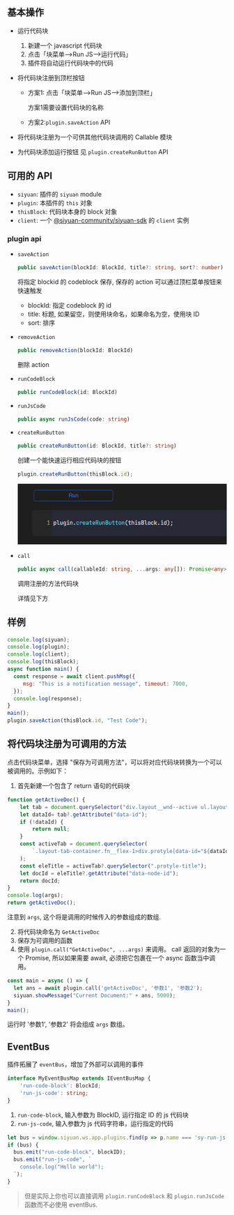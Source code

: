 ## 基本操作

- 运行代码块
  1. 新建一个 javascript 代码块
  2. 点击「块菜单——>Run JS——>运行代码」
  3. 插件将自动运行代码块中的代码
- 将代码块注册到顶栏按钮

  - 方案1: 点击「块菜单——>Run JS——>添加到顶栏」

    方案1需要设置代码块的名称

  - 方案2:`plugin.saveAction` API

- 将代码块注册为一个可供其他代码块调用的 Callable 模块

- 为代码块添加运行按钮
  见 `plugin.createRunButton` API

## 可用的 API

- `siyuan`: 插件的 `siyuan` module
- `plugin`: 本插件的 `this` 对象
- `thisBlock`: 代码块本身的 block 对象
- `client`: 一个 [@siyuan-community/siyuan-sdk](https://github.com/siyuan-community/siyuan-sdk/tree/main/node) 的 `client` 实例

### plugin api

- `saveAction`

  ```ts
  public saveAction(blockId: BlockId, title?: string, sort?: number)
  ```

  将指定 blockid 的 codeblock 保存, 保存的 action 可以通过顶栏菜单按钮来快速触发

    - blockId: 指定 codeblock 的 id
    - title: 标题, 如果留空，则使用块命名，如果命名为空，使用块 ID
    - sort: 排序

- `removeAction`

  ```ts
  public removeAction(blockId: BlockId)
  ```

  删除 action

- `runCodeBlock`

  ```ts
  public runCodeBlock(id: BlockId)
  ```

- `runJsCode`

  ```ts
  public async runJsCode(code: string)
  ```

- `createRunButton`

  ```ts
  public createRunButton(id: BlockId, title?: string)
  ```

  创建一个能快速运行相应代码块的按钮

  ```js
  plugin.createRunButton(thisBlock.id);
  ```

  ![CreateRunButton](asset/createRunButton.png)


- `call`

  ```ts
  public async call(callableId: string, ...args: any[]): Promise<any>
  ```

  调用注册的方法代码块

  详情见下方

## 样例

```js
console.log(siyuan);
console.log(plugin);
console.log(client);
console.log(thisBlock);
async function main() {
  const response = await client.pushMsg({
     msg: "This is a notification message", timeout: 7000,
  });
  console.log(response);
}
main();
plugin.saveAction(thisBlock.id, "Test Code");
```

## 将代码块注册为可调用的方法

点击代码块菜单，选择 "保存为可调用方法"，可以将对应代码块转换为一个可以被调用的。示例如下：

1. 首先新建一个包含了 return 语句的代码块

```js
function getActiveDoc() {
    let tab = document.querySelector("div.layout__wnd--active ul.layout-tab-bar>li.item--focus");
    let dataId= tab?.getAttribute("data-id");
    if (!dataId) {
        return null;
    }
    const activeTab = document.querySelector(
        `.layout-tab-container.fn__flex-1>div.protyle[data-id="${dataId}"]`
    );
    const eleTitle = activeTab?.querySelector(".protyle-title");
    let docId = eleTitle?.getAttribute("data-node-id");
    return docId;
}
console.log(args);
return getActiveDoc();
```
注意到 `args`, 这个将是调用的时候传入的参数组成的数组.

2. 将代码块命名为 `GetActiveDoc`
3. 保存为可调用的函数
4. 使用 `plugin.call("GetActiveDoc", ...args)` 来调用。 call 返回的对象为一个 Promise, 所以如果需要 await, 必须把它包裹在一个 async 函数当中调用。

```js
const main = async () => {
  let ans = await plugin.call('getActiveDoc', '参数1', '参数2');
  siyuan.showMessage("Current Document:" + ans, 5000);
}
main();
```
运行时 '参数1', '参数2' 将会组成 `args` 数组。


## EventBus

插件拓展了 `eventBus`，增加了外部可以调用的事件

```ts
interface MyEventBusMap extends IEventBusMap {
    'run-code-block': BlockId;
    'run-js-code': string;
}
```

1. `run-code-block`, 输入参数为 BlockID, 运行指定 ID 的 js 代码块
2. `run-js-code`, 输入参数为 js 代码字符串，运行指定的代码

```ts
let bus = window.siyuan.ws.app.plugins.find(p => p.name === 'sy-run-js')?.eventBus;
if (bus) {
  bus.emit("run-code-block", blockID);
  bus.emit("run-js-code", `
    console.log("Hello world");
  `);
}
```

> 但是实际上你也可以直接调用 `plugin.runCodeBlock` 和 `plugin.runJsCode` 函数而不必使用 eventBus.
